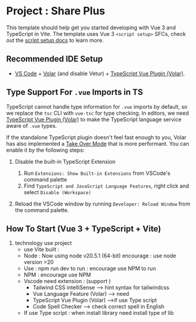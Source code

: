 # Project : Share Plus

This template should help get you started developing with Vue 3 and TypeScript in Vite. The template uses Vue 3 `<script setup>` SFCs, check out the [script setup docs](https://v3.vuejs.org/api/sfc-script-setup.html#sfc-script-setup) to learn more.

## Recommended IDE Setup

- [VS Code](https://code.visualstudio.com/) + [Volar](https://marketplace.visualstudio.com/items?itemName=Vue.volar) (and disable Vetur) + [TypeScript Vue Plugin (Volar)](https://marketplace.visualstudio.com/items?itemName=Vue.vscode-typescript-vue-plugin).

## Type Support For `.vue` Imports in TS

TypeScript cannot handle type information for `.vue` imports by default, so we replace the `tsc` CLI with `vue-tsc` for type checking. In editors, we need [TypeScript Vue Plugin (Volar)](https://marketplace.visualstudio.com/items?itemName=Vue.vscode-typescript-vue-plugin) to make the TypeScript language service aware of `.vue` types.

If the standalone TypeScript plugin doesn't feel fast enough to you, Volar has also implemented a [Take Over Mode](https://github.com/johnsoncodehk/volar/discussions/471#discussioncomment-1361669) that is more performant. You can enable it by the following steps:

1. Disable the built-in TypeScript Extension

   1. Run `Extensions: Show Built-in Extensions` from VSCode's command palette
   2. Find `TypeScript and JavaScript Language Features`, right click and select `Disable (Workspace)`

2. Reload the VSCode window by running `Developer: Reload Window` from the command palette.

   

## How To Start (Vue 3 + TypeScript + Vite)


1. technology use project
   - use Vite built :  
   - Node : Now using node v20.5.1 (64-bit) encourage : use node version >20
   - Use : npm run dev to run : encourage use NPM to run 
   - NPM : encourage use NPM
   - Vscode need extension : (support )
     - Tailwind CSS intelliSense --> hint syntax for tailwindcss
     - Vue Language Feature (Volar) --> need
     - TypeScript Vue Plugin (Volar) -->if use Type script
     - Code Spell Checker --> check correct spell in English  
   - If use Type script : when install library need install type of lib 
